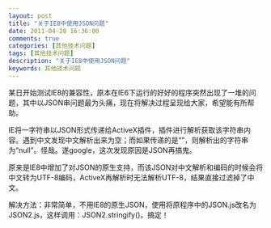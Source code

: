 ```yaml
---
layout: post
title: "关于IE8中使用JSON问题"
date: 2011-04-28 16:36:00 
comments: true
categories: [其他技术问题]
tags: [其他技术问题]
description: "关于IE8中使用JSON问题"
keywords: 其他技术问题
---
```



 
  某日开始测试IE8的兼容性，原本在IE6下运行的好好的程序突然出现了一堆的问题，其中以JSON串问题最为头痛，现在将解决过程呈现给大家，希望能有所帮助。
 
 
  IE将一字符串以JSON形式传递给ActiveX插件，插件进行解析获取该字符串内容。遇到中文发现中文解析出来为空；而如果传递的是“”，则解析出的字符串为“null”。怪哉。遂google，这次发现原因是JSON再搞鬼。
 
 
  原来是IE8中增加了对JSON的原生支持，而该JSON对中文解析和编码的时候会将中文转为UTF-8编码，ActiveX再解析时无法解析UTF-8，结果直接过滤掉了中文。
 
 
  解决方法：非常简单，不用IE8的原生JSON，使用将原程序中的JSON.js改名为JSON2.js，这样调用：JSON2.stringify()。搞定！
 


